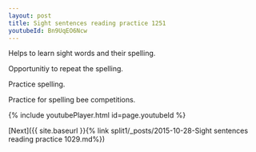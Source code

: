 ```yaml
---
layout: post
title: Sight sentences reading practice 1251
youtubeId: Bn9UqEO6Ncw
---
```

 
 
Helps to learn sight words and their spelling.

Opportunitiy to repeat the spelling. 

Practice spelling. 
 
Practice for spelling bee competitions. 
 
{% include youtubePlayer.html id=page.youtubeId %}
 
 

[Next]({{ site.baseurl }}{% link  split1/_posts/2015-10-28-Sight sentences reading practice 1029.md%})
 
